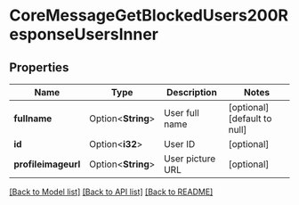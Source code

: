 # CoreMessageGetBlockedUsers200ResponseUsersInner

## Properties

Name | Type | Description | Notes
------------ | ------------- | ------------- | -------------
**fullname** | Option<**String**> | User full name | [optional][default to null]
**id** | Option<**i32**> | User ID | [optional]
**profileimageurl** | Option<**String**> | User picture URL | [optional]

[[Back to Model list]](../README.md#documentation-for-models) [[Back to API list]](../README.md#documentation-for-api-endpoints) [[Back to README]](../README.md)


